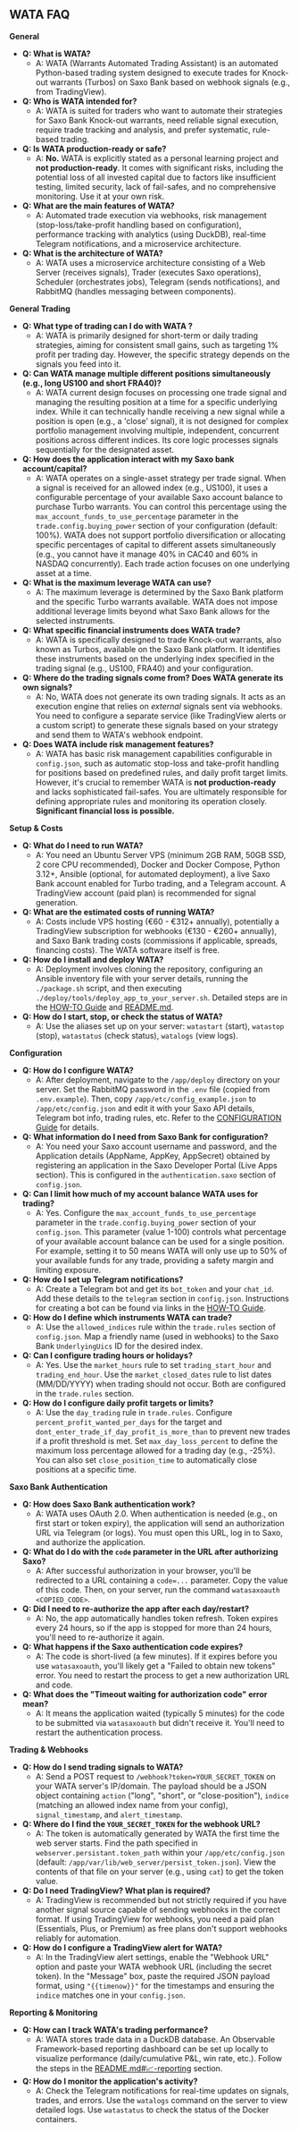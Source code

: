 ## WATA FAQ

**General**

*   **Q: What is WATA?**
    *   A: WATA (Warrants Automated Trading Assistant) is an automated Python-based trading system designed to execute trades for Knock-out warrants (Turbos) on Saxo Bank based on webhook signals (e.g., from TradingView).
*   **Q: Who is WATA intended for?**
    *   A: WATA is suited for traders who want to automate their strategies for Saxo Bank Knock-out warrants, need reliable signal execution, require trade tracking and analysis, and prefer systematic, rule-based trading.
*   **Q: Is WATA production-ready or safe?**
    *   A: **No.** WATA is explicitly stated as a personal learning project and **not production-ready**. It comes with significant risks, including the potential loss of all invested capital due to factors like insufficient testing, limited security, lack of fail-safes, and no comprehensive monitoring. Use it at your own risk.
*   **Q: What are the main features of WATA?**
    *   A: Automated trade execution via webhooks, risk management (stop-loss/take-profit handling based on configuration), performance tracking with analytics (using DuckDB), real-time Telegram notifications, and a microservice architecture.
*   **Q: What is the architecture of WATA?**
    *   A: WATA uses a microservice architecture consisting of a Web Server (receives signals), Trader (executes Saxo operations), Scheduler (orchestrates jobs), Telegram (sends notifications), and RabbitMQ (handles messaging between components).

**General Trading**

*   **Q: What type of trading can I do with WATA ?**
    *   A: WATA is primarily designed for short-term or daily trading strategies, aiming for consistent small gains, such as targeting 1% profit per trading day. However, the specific strategy depends on the signals you feed into it.
*   **Q: Can WATA manage multiple different positions simultaneously (e.g., long US100 and short FRA40)?**
    *   A: WATA current design focuses on processing one trade signal and managing the resulting position at a time for a specific underlying index. While it can technically handle receiving a new signal while a position is open (e.g., a 'close' signal), it is not designed for complex portfolio management involving multiple, independent, concurrent positions across different indices. Its core logic processes signals sequentially for the designated asset.
*   **Q: How does the application interact with my Saxo bank account/capital?**
    *   A: WATA operates on a single-asset strategy per trade signal. When a signal is received for an allowed index (e.g., US100), it uses a configurable percentage of your available Saxo account balance to purchase Turbo warrants. You can control this percentage using the `max_account_funds_to_use_percentage` parameter in the `trade.config.buying_power` section of your configuration (default: 100%). WATA does not support portfolio diversification or allocating specific percentages of capital to different assets simultaneously (e.g., you cannot have it manage 40% in CAC40 and 60% in NASDAQ concurrently). Each trade action focuses on one underlying asset at a time.
*   **Q: What is the maximum leverage WATA can use?**
    *   A: The maximum leverage is determined by the Saxo Bank platform and the specific Turbo warrants available. WATA does not impose additional leverage limits beyond what Saxo Bank allows for the selected instruments.
*   **Q: What specific financial instruments does WATA trade?**
    *   A: WATA is specifically designed to trade Knock-out warrants, also known as Turbos, available on the Saxo Bank platform. It identifies these instruments based on the underlying index specified in the trading signal (e.g., US100, FRA40) and your configuration.
*   **Q: Where do the trading signals come from? Does WATA generate its own signals?**
    *   A: No, WATA does not generate its own trading signals. It acts as an execution engine that relies on *external* signals sent via webhooks. You need to configure a separate service (like TradingView alerts or a custom script) to generate these signals based on your strategy and send them to WATA's webhook endpoint.
*   **Q: Does WATA include risk management features?**
    *   A: WATA has basic risk management capabilities configurable in `config.json`, such as automatic stop-loss and take-profit handling for positions based on predefined rules, and daily profit target limits. However, it's crucial to remember WATA is **not production-ready** and lacks sophisticated fail-safes. You are ultimately responsible for defining appropriate rules and monitoring its operation closely. **Significant financial loss is possible.**


**Setup & Costs**

*   **Q: What do I need to run WATA?**
    *   A: You need an Ubuntu Server VPS (minimum 2GB RAM, 50GB SSD, 2 core CPU recommended), Docker and Docker Compose, Python 3.12+, Ansible (optional, for automated deployment), a live Saxo Bank account enabled for Turbo trading, and a Telegram account. A TradingView account (paid plan) is recommended for signal generation.
*   **Q: What are the estimated costs of running WATA?**
    *   A: Costs include VPS hosting (€60 - €312+ annually), potentially a TradingView subscription for webhooks (€130 - €260+ annually), and Saxo Bank trading costs (commissions if applicable, spreads, financing costs). The WATA software itself is free.
*   **Q: How do I install and deploy WATA?**
    *   A: Deployment involves cloning the repository, configuring an Ansible inventory file with your server details, running the `./package.sh` script, and then executing `./deploy/tools/deploy_app_to_your_server.sh`. Detailed steps are in the [HOW-TO Guide](docs/HOW-TO.md) and [README.md](README.md).
*   **Q: How do I start, stop, or check the status of WATA?**
    *   A: Use the aliases set up on your server: `watastart` (start), `watastop` (stop), `watastatus` (check status), `watalogs` (view logs).

**Configuration**

*   **Q: How do I configure WATA?**
    *   A: After deployment, navigate to the `/app/deploy` directory on your server. Set the RabbitMQ password in the `.env` file (copied from `.env.example`). Then, copy `/app/etc/config_example.json` to `/app/etc/config.json` and edit it with your Saxo API details, Telegram bot info, trading rules, etc. Refer to the [CONFIGURATION Guide](docs/CONFIGURATION.md) for details.
*   **Q: What information do I need from Saxo Bank for configuration?**
    *   A: You need your Saxo account username and password, and the Application details (AppName, AppKey, AppSecret) obtained by registering an application in the Saxo Developer Portal (Live Apps section). This is configured in the `authentication.saxo` section of `config.json`.
*   **Q: Can I limit how much of my account balance WATA uses for trading?**
    *   A: Yes. Configure the `max_account_funds_to_use_percentage` parameter in the `trade.config.buying_power` section of your `config.json`. This parameter (value 1-100) controls what percentage of your available account balance can be used for a single position. For example, setting it to 50 means WATA will only use up to 50% of your available funds for any trade, providing a safety margin and limiting exposure.
*   **Q: How do I set up Telegram notifications?**
    *   A: Create a Telegram bot and get its `bot_token` and your `chat_id`. Add these details to the `telegram` section in `config.json`. Instructions for creating a bot can be found via links in the [HOW-TO Guide](docs/HOW-TO.md).
*   **Q: How do I define which instruments WATA can trade?**
    *   A: Use the `allowed_indices` rule within the `trade.rules` section of `config.json`. Map a friendly name (used in webhooks) to the Saxo Bank `UnderlyingUics` ID for the desired index.
*   **Q: Can I configure trading hours or holidays?**
    *   A: Yes. Use the `market_hours` rule to set `trading_start_hour` and `trading_end_hour`. Use the `market_closed_dates` rule to list dates (MM/DD/YYYY) when trading should not occur. Both are configured in the `trade.rules` section.
*   **Q: How do I configure daily profit targets or limits?**
    *   A: Use the `day_trading` rule in `trade.rules`. Configure `percent_profit_wanted_per_days` for the target and `dont_enter_trade_if_day_profit_is_more_than` to prevent new trades if a profit threshold is met. Set `max_day_loss_percent` to define the maximum loss percentage allowed for a trading day (e.g., -25%). You can also set `close_position_time` to automatically close positions at a specific time.

**Saxo Bank Authentication**

*   **Q: How does Saxo Bank authentication work?**
    *   A: WATA uses OAuth 2.0. When authentication is needed (e.g., on first start or token expiry), the application will send an authorization URL via Telegram (or logs). You must open this URL, log in to Saxo, and authorize the application.
*   **Q: What do I do with the `code` parameter in the URL after authorizing Saxo?**
    *   A: After successful authorization in your browser, you'll be redirected to a URL containing a `code=...` parameter. Copy the value of this code. Then, on your server, run the command `watasaxoauth <COPIED_CODE>`.
*   **Q: Did I need to re-authorize the app after each day/restart?**
    *   A: No, the app automatically handles token refresh. Token expires every 24 hours, so if the app is stopped for more than 24 hours, you'll need to re-authorize it again.
*   **Q: What happens if the Saxo authentication code expires?**
    *   A: The code is short-lived (a few minutes). If it expires before you use `watasaxoauth`, you'll likely get a "Failed to obtain new tokens" error. You need to restart the process to get a new authorization URL and code.
*   **Q: What does the "Timeout waiting for authorization code" error mean?**
    *   A: It means the application waited (typically 5 minutes) for the code to be submitted via `watasaxoauth` but didn't receive it. You'll need to restart the authentication process.

**Trading & Webhooks**

*   **Q: How do I send trading signals to WATA?**
    *   A: Send a POST request to `/webhook?token=YOUR_SECRET_TOKEN` on your WATA server's IP/domain. The payload should be a JSON object containing `action` ("long", "short", or "close-position"), `indice` (matching an allowed index name from your config), `signal_timestamp`, and `alert_timestamp`.
*   **Q: Where do I find the `YOUR_SECRET_TOKEN` for the webhook URL?**
    *   A: The token is automatically generated by WATA the first time the web server starts. Find the path specified in `webserver.persistant.token_path` within your `/app/etc/config.json` (default: `/app/var/lib/web_server/persist_token.json`). View the contents of that file on your server (e.g., using `cat`) to get the token value.
*   **Q: Do I need TradingView? What plan is required?**
    *   A: TradingView is recommended but not strictly required if you have another signal source capable of sending webhooks in the correct format. If using TradingView for webhooks, you need a paid plan (Essentials, Plus, or Premium) as free plans don't support webhooks reliably for automation.
*   **Q: How do I configure a TradingView alert for WATA?**
    *   A: In the TradingView alert settings, enable the "Webhook URL" option and paste your WATA webhook URL (including the secret token). In the "Message" box, paste the required JSON payload format, using `"{{timenow}}"` for the timestamps and ensuring the `indice` matches one in your `config.json`.

**Reporting & Monitoring**

*   **Q: How can I track WATA's trading performance?**
    *   A: WATA stores trade data in a DuckDB database. An Observable Framework-based reporting dashboard can be set up locally to visualize performance (daily/cumulative P&L, win rate, etc.). Follow the steps in the [README.md#📈-reporting](../README.md#%F0%9F%93%88-reporting) section.
*   **Q: How do I monitor the application's activity?**
    *   A: Check the Telegram notifications for real-time updates on signals, trades, and errors. Use the `watalogs` command on the server to view detailed logs. Use `watastatus` to check the status of the Docker containers.

